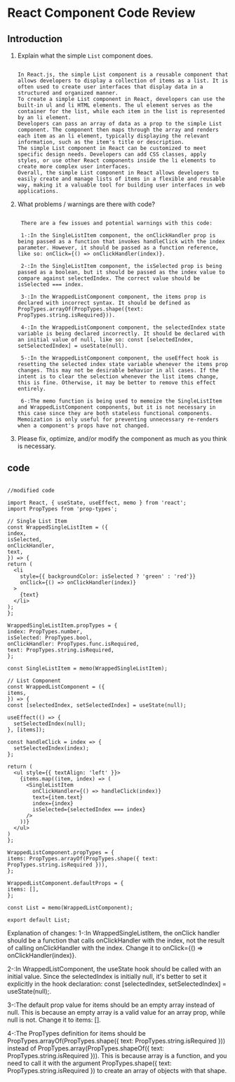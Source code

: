 # React Component Code Review

## Introduction

1. Explain what the simple `List` component does.

    ```

    In React.js, the simple List component is a reusable component that allows developers to display a collection of items as a list. It is often used to create user interfaces that display data in a structured and organized manner.
    To create a simple List component in React, developers can use the built-in ul and li HTML elements. The ul element serves as the container for the list, while each item in the list is represented by an li element.
    Developers can pass an array of data as a prop to the simple List component. The component then maps through the array and renders each item as an li element, typically displaying the relevant information, such as the item's title or description.
    The simple List component in React can be customized to meet specific design needs. Developers can add CSS classes, apply styles, or use other React components inside the li elements to create more complex user interfaces.
    Overall, the simple List component in React allows developers to easily create and manage lists of items in a flexible and reusable way, making it a valuable tool for building user interfaces in web applications.

    ```

2. What problems / warnings are there with code?

    ```

     There are a few issues and potential warnings with this code:

     1-:In the SingleListItem component, the onClickHandler prop is being passed as a function that invokes handleClick with the index parameter. However, it should be passed as a function reference, like so: onClick={() => onClickHandler(index)}.

     2-:In the SingleListItem component, the isSelected prop is being passed as a boolean, but it should be passed as the index value to compare against selectedIndex. The correct value should be isSelected === index.

     3-:In the WrappedListComponent component, the items prop is declared with incorrect syntax. It should be defined as PropTypes.arrayOf(PropTypes.shape({text: PropTypes.string.isRequired})).

     4-:In the WrappedListComponent component, the selectedIndex state variable is being declared incorrectly. It should be declared with an initial value of null, like so: const [selectedIndex, setSelectedIndex] = useState(null).

     5-:In the WrappedListComponent component, the useEffect hook is resetting the selected index state variable whenever the items prop changes. This may not be desirable behavior in all cases. If the intent is to clear the selection whenever the list items change, this is fine. Otherwise, it may be better to remove this effect entirely.

     6-:The memo function is being used to memoize the SingleListItem and WrappedListComponent components, but it is not necessary in this case since they are both stateless functional components. Memoization is only useful for preventing unnecessary re-renders when a component's props have not changed.

    ```

3. Please fix, optimize, and/or modify the component as much as you think is necessary.


 ## code

  ```

//modified code

import React, { useState, useEffect, memo } from 'react';
import PropTypes from 'prop-types';

// Single List Item
const WrappedSingleListItem = ({
  index,
  isSelected,
  onClickHandler,
  text,
}) => {
  return (
    <li
      style={{ backgroundColor: isSelected ? 'green' : 'red'}}
      onClick={() => onClickHandler(index)}
    >
      {text}
    </li>
  );
};

WrappedSingleListItem.propTypes = {
  index: PropTypes.number,
  isSelected: PropTypes.bool,
  onClickHandler: PropTypes.func.isRequired,
  text: PropTypes.string.isRequired,
};

const SingleListItem = memo(WrappedSingleListItem);

// List Component
const WrappedListComponent = ({
  items,
}) => {
  const [selectedIndex, setSelectedIndex] = useState(null);

  useEffect(() => {
    setSelectedIndex(null);
  }, [items]);

  const handleClick = index => {
    setSelectedIndex(index);
  };

  return (
    <ul style={{ textAlign: 'left' }}>
      {items.map((item, index) => (
        <SingleListItem
          onClickHandler={() => handleClick(index)}
          text={item.text}
          index={index}
          isSelected={selectedIndex === index}
        />
      ))}
    </ul>
  )
};

WrappedListComponent.propTypes = {
  items: PropTypes.arrayOf(PropTypes.shape({ text: PropTypes.string.isRequired })),
};

WrappedListComponent.defaultProps = {
  items: [],
};

const List = memo(WrappedListComponent);

export default List;

   ```


Explanation of changes:
1-:In WrappedSingleListItem, the onClick handler should be a function that calls onClickHandler with the index, not the result of calling onClickHandler with the index. Change it to onClick={() => onClickHandler(index)}.

2-:In WrappedListComponent, the useState hook should be called with an initial value. Since the selectedIndex is initially null, it's better to set it explicitly in the hook declaration: const [selectedIndex, setSelectedIndex] = useState(null);.

3-:The default prop value for items should be an empty array instead of null. This is because an empty array is a valid value for an array prop, while null is not. Change it to items: [].

4-:The PropTypes definition for items should be PropTypes.arrayOf(PropTypes.shape({ text: PropTypes.string.isRequired })) instead of PropTypes.array(PropTypes.shapeOf({ text: PropTypes.string.isRequired })). This is because array is a function, and you need to call it with the argument PropTypes.shape({ text: PropTypes.string.isRequired }) to create an array of objects with that shape.

  ```